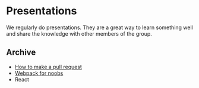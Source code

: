 # Presentations

We regularly do presentations.  They are a great way to learn something well and share the knowledge with other members of the group.


## Archive
* [How to make a pull request](https://docs.google.com/presentation/d/12XPsgBkarJLA6I1UJd7HK1izUpQfX2Lt2gQq91z9XNQ/edit#slide=id.p)
* [Webpack for noobs](https://docs.google.com/presentation/d/1x2gpomWtiQ21oqya1mOu6HRGCMcJc77BplrH4rc0mzk/pub?start=false&loop=false&delayms=60000&slide=id.g13a70b3d78_0_108)
* React


